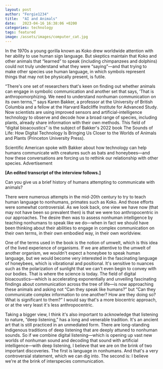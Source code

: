 ```yaml
---
layout: post
author: "Fergie1234"
title:  "AI and Animals"
date:   2023-04-16 16:38:06 +0200
categories: technology
tags: featured
image: /assets/images/computer_cat.jpg
---
```


In the 1970s a young gorilla known as Koko drew worldwide attention with her ability to use human sign language. But skeptics maintain that Koko and other animals that “learned” to speak (including chimpanzees and dolphins) could not truly understand what they were “saying”—and that trying to make other species use human language, in which symbols represent things that may not be physically present, is futile.

“There's one set of researchers that's keen on finding out whether animals can engage in symbolic communication and another set that says, ‘That is anthropomorphizing. We need to understand nonhuman communication on its own terms,’” says Karen Bakker, a professor at the University of British Columbia and a fellow at the Harvard Radcliffe Institute for Advanced Study. Now scientists are using improved sensors and artificial-intelligence technology to observe and decode how a broad range of species, including plants, already share information with their own methods. This field of “digital bioacoustics” is the subject of Bakker's 2022 book The Sounds of Life: How Digital Technology Is Bringing Us Closer to the Worlds of Animals and Plants (Princeton University Press).

Scientific American spoke with Bakker about how technology can help humans communicate with creatures such as bats and honeybees—and how these conversations are forcing us to rethink our relationship with other species.
Advertisement

**[An edited transcript of the interview follows.]**

Can you give us a brief history of humans attempting to communicate with animals?

There were numerous attempts in the mid-20th century to try to teach human language to nonhumans, primates such as Koko. And those efforts were somewhat controversial. As we look back, one view we have now (that may not have been so prevalent then) is that we were too anthropocentric in our approaches. The desire then was to assess nonhuman intelligence by teaching nonhumans to speak like we do—when in fact we should have been thinking about their abilities to engage in complex communication on their own terms, in their own embodied way, in their own worldview.

One of the terms used in the book is the notion of umwelt, which is this idea of the lived experience of organisms. If we are attentive to the umwelt of another organism, we wouldn't expect a honeybee to speak human language, but we would become very interested in the fascinating language of honeybees, which is vibrational and positional. It's sensitive to nuances such as the polarization of sunlight that we can't even begin to convey with our bodies. That is where the science is today. The field of digital bioacoustics—which is accelerating exponentially and unveiling fascinating findings about communication across the tree of life—is now approaching these animals and asking not “Can they speak like humans?” but “Can they communicate complex information to one another? How are they doing so? What is significant to them?” I would say that's a more biocentric approach, or at the very least it's less anthropocentric.

Taking a bigger view, I think it's also important to acknowledge that listening to nature, “deep listening,” has a long and venerable tradition. It's an ancient art that is still practiced in an unmediated form. There are long-standing Indigenous traditions of deep listening that are deeply attuned to nonhuman sounds. So if we combine digital listening—which is opening up vast new worlds of nonhuman sound and decoding that sound with artificial intelligence—with deep listening, I believe that we are on the brink of two important discoveries. The first is language in nonhumans. And that's a very controversial statement, which we can dig into. The second is: I believe we're at the brink of interspecies communication.